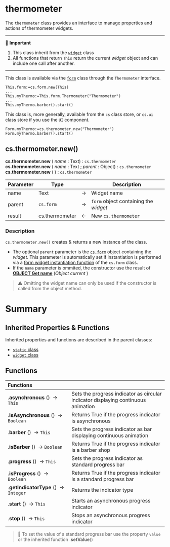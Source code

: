 # thermometer

The `thermometer` class provides an interface to manage properties and actions of thermometer widgets. 

<hr>
📌 <b>Important</b>

1. This class inherit from the [`widget`](widget) class
2. All functions that return `This` return the current *widget* object and can include one call after another.  

<hr>

This class is available via the [`form`](form.md#objects) class through the `Thermometer` interface.

```4d
This.form:=cs.form.new(This)
...
This.myThermo:=This.form.Thermometer("Thermometer")
...
This.myThermo.barber().start()
```

This class is, more generally, available from the `cs` class store, or `cs.ui` class store if you use the `UI` component.

```4d
Form.myThermo:=cs.thermometer.new("Thermometer")
Form.myThermo.barber().start()
```
 
## <a name="Constructor">cs.thermometer.new()</a>

**cs.thermometer.new** ( *name* : Text) : `cs.thermometer`<br>
**cs.thermometer.new** ( *name* : Text ; *parent* : Object) : `cs.thermometer`<br>
**cs.thermometer.new** ( ) : `cs.thermometer`

|Parameter|Type||Description|
|---|---|---|---|
| name | Text | -> | Widget name |
| parent | `cs.form` | -> | `form` object containing the *widget* |
| result | cs.thermometer | <- | New `cs.thermometer`

### Description

`cs.thermometer.new()` creates & returns a new instance of the class.
 
* The optional `parent` parameter is the [`cs.form`](form.md) object containing the *widget*. This parameter is automatically set if instantiation is performed via a [form widget instantiation function](form.md#objects) of the `cs.form` class.
* If the `name` parameter is ommited, the constructor use the result of **[OBJECT Get name](https://doc.4d.com/4Dv19/4D/19/OBJECT-Get-name.301-5392401.en.html)** (_Object current_ )

> ⚠️ Omitting the widget name can only be used if the constructor is called from the object method.

# Summary

## <a name="Inherited">Inherited Properties & Functions</a>

Inherited properties and functions are described in the parent classes:

* [`static` class](static.md)
* [`widget` class](widget.md)

## <a name="Functions">Functions</a>

| Functions | |
|:-------- |:------ |  
|.**asynchronous** ()  → `This` | Sets the progress indicator as circular indicator displaying continuous animation |
|.**isAsynchronous** ()  → `Boolean` | Returns True if the progress indicator is asynchronous |
|.**barber** ()  → `This` | Sets the progress indicator as bar displaying continuous animation |
|.**isBarber** ()  → `Boolean` | Returns True if the progress indicator is a barber shop |
|.**progress** ()  → `This` | Sets the progress indicator as standard progress bar |
|.**isProgress** ()  → `Boolean` | Returns True if the progress indicator is a standard progress bar |
|.**getIndicatorType** ()  → `Integer` | Returns the indicator type |
|.**start** ()  → `This` | Starts an asynchronous progress indicator |
|.**stop** ()  → `This` | Stops an asynchronous  progress indicator |

> 📌 To set the value of a standard progress bar use the property `value` or the inherited function .**setValue**()
